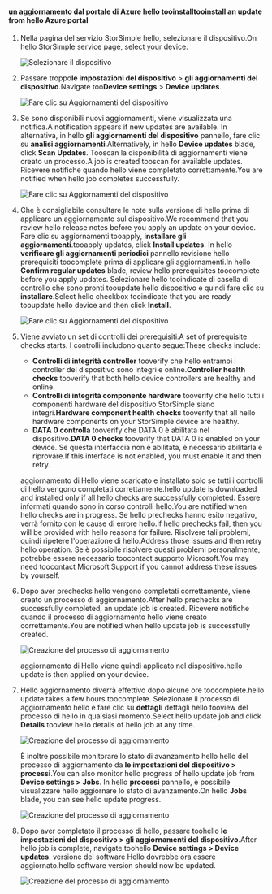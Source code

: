 <!--author=alkohli last changed: 07/07/17-->

#### <a name="tooinstall-an-update-from-hello-azure-portal"></a><span data-ttu-id="a1234-101">un aggiornamento dal portale di Azure hello tooinstall</span><span class="sxs-lookup"><span data-stu-id="a1234-101">tooinstall an update from hello Azure portal</span></span>

1. <span data-ttu-id="a1234-102">Nella pagina del servizio StorSimple hello, selezionare il dispositivo.</span><span class="sxs-lookup"><span data-stu-id="a1234-102">On hello StorSimple service page, select your device.</span></span>

    ![Selezionare il dispositivo](./media/storsimple-8000-install-update4-via-portal/update1.png)

2. <span data-ttu-id="a1234-104">Passare troppo**le impostazioni del dispositivo** > **gli aggiornamenti del dispositivo**.</span><span class="sxs-lookup"><span data-stu-id="a1234-104">Navigate too**Device settings** > **Device updates**.</span></span>

    ![Fare clic su Aggiornamenti del dispositivo](./media/storsimple-8000-install-update4-via-portal/update2.png)

2. <span data-ttu-id="a1234-106">Se sono disponibili nuovi aggiornamenti, viene visualizzata una notifica.</span><span class="sxs-lookup"><span data-stu-id="a1234-106">A notification appears if new updates are available.</span></span> <span data-ttu-id="a1234-107">In alternativa, in hello **gli aggiornamenti del dispositivo** pannello, fare clic su **analisi aggiornamenti**.</span><span class="sxs-lookup"><span data-stu-id="a1234-107">Alternatively, in hello **Device updates** blade, click **Scan Updates**.</span></span> <span data-ttu-id="a1234-108">Tooscan la disponibilità di aggiornamenti viene creato un processo.</span><span class="sxs-lookup"><span data-stu-id="a1234-108">A job is created tooscan for available updates.</span></span> <span data-ttu-id="a1234-109">Ricevere notifiche quando hello viene completato correttamente.</span><span class="sxs-lookup"><span data-stu-id="a1234-109">You are notified when hello job completes successfully.</span></span>

    ![Fare clic su Aggiornamenti del dispositivo](./media/storsimple-8000-install-update4-via-portal/update3.png)

3. <span data-ttu-id="a1234-111">Che è consigliabile consultare le note sulla versione di hello prima di applicare un aggiornamento sul dispositivo.</span><span class="sxs-lookup"><span data-stu-id="a1234-111">We recommend that you review hello release notes before you apply an update on your device.</span></span> <span data-ttu-id="a1234-112">Fare clic su aggiornamenti tooapply, **installare gli aggiornamenti**.</span><span class="sxs-lookup"><span data-stu-id="a1234-112">tooapply updates, click **Install updates**.</span></span> <span data-ttu-id="a1234-113">In hello **verificare gli aggiornamenti periodici** pannello revisione hello prerequisiti toocomplete prima di applicare gli aggiornamenti.</span><span class="sxs-lookup"><span data-stu-id="a1234-113">In hello **Confirm regular updates** blade, review hello prerequisites toocomplete before you apply updates.</span></span> <span data-ttu-id="a1234-114">Selezionare hello tooindicate di casella di controllo che sono pronti tooupdate hello dispositivo e quindi fare clic su **installare**.</span><span class="sxs-lookup"><span data-stu-id="a1234-114">Select hello checkbox tooindicate that you are ready tooupdate hello device and then click **Install**.</span></span>

    ![Fare clic su Aggiornamenti del dispositivo](./media/storsimple-8000-install-update4-via-portal/update4.png)

6. <span data-ttu-id="a1234-116">Viene avviato un set di controlli dei prerequisiti.</span><span class="sxs-lookup"><span data-stu-id="a1234-116">A set of prerequisite checks starts.</span></span> <span data-ttu-id="a1234-117">I controlli includono quanto segue:</span><span class="sxs-lookup"><span data-stu-id="a1234-117">These checks include:</span></span>
   
   * <span data-ttu-id="a1234-118">**Controlli di integrità controller** tooverify che hello entrambi i controller del dispositivo sono integri e online.</span><span class="sxs-lookup"><span data-stu-id="a1234-118">**Controller health checks** tooverify that both hello device controllers are healthy and online.</span></span>
   * <span data-ttu-id="a1234-119">**Controlli di integrità componente hardware** tooverify che hello tutti i componenti hardware del dispositivo StorSimple siano integri.</span><span class="sxs-lookup"><span data-stu-id="a1234-119">**Hardware component health checks** tooverify that all hello hardware components on your StorSimple device are healthy.</span></span>
   * <span data-ttu-id="a1234-120">**DATA 0 controlla** tooverify che DATA 0 è abilitata nel dispositivo.</span><span class="sxs-lookup"><span data-stu-id="a1234-120">**DATA 0 checks** tooverify that DATA 0 is enabled on your device.</span></span> <span data-ttu-id="a1234-121">Se questa interfaccia non è abilitata, è necessario abilitarla e riprovare.</span><span class="sxs-lookup"><span data-stu-id="a1234-121">If this interface is not enabled, you must enable it and then retry.</span></span>

    <span data-ttu-id="a1234-122">aggiornamento di Hello viene scaricato e installato solo se tutti i controlli di hello vengono completati correttamente.</span><span class="sxs-lookup"><span data-stu-id="a1234-122">hello update is downloaded and installed only if all hello checks are successfully completed.</span></span> <span data-ttu-id="a1234-123">Essere informati quando sono in corso controlli hello.</span><span class="sxs-lookup"><span data-stu-id="a1234-123">You are notified when hello checks are in progress.</span></span> <span data-ttu-id="a1234-124">Se hello prechecks hanno esito negativo, verrà fornito con le cause di errore hello.</span><span class="sxs-lookup"><span data-stu-id="a1234-124">If hello prechecks fail, then you will be provided with hello reasons for failure.</span></span> <span data-ttu-id="a1234-125">Risolvere tali problemi, quindi ripetere l'operazione di hello.</span><span class="sxs-lookup"><span data-stu-id="a1234-125">Address those issues and then retry hello operation.</span></span> <span data-ttu-id="a1234-126">Se è possibile risolvere questi problemi personalmente, potrebbe essere necessario toocontact supporto Microsoft.</span><span class="sxs-lookup"><span data-stu-id="a1234-126">You may need toocontact Microsoft Support if you cannot address these issues by yourself.</span></span>

7. <span data-ttu-id="a1234-127">Dopo aver prechecks hello vengono completati correttamente, viene creato un processo di aggiornamento.</span><span class="sxs-lookup"><span data-stu-id="a1234-127">After hello prechecks are successfully completed, an update job is created.</span></span> <span data-ttu-id="a1234-128">Ricevere notifiche quando il processo di aggiornamento hello viene creato correttamente.</span><span class="sxs-lookup"><span data-stu-id="a1234-128">You are notified when hello update job is successfully created.</span></span>
   
    ![Creazione del processo di aggiornamento](./media/storsimple-8000-install-update4-via-portal/update6.png)
   
    <span data-ttu-id="a1234-130">aggiornamento di Hello viene quindi applicato nel dispositivo.</span><span class="sxs-lookup"><span data-stu-id="a1234-130">hello update is then applied on your device.</span></span>

9. <span data-ttu-id="a1234-131">Hello aggiornamento diverrà effettivo dopo alcune ore toocomplete.</span><span class="sxs-lookup"><span data-stu-id="a1234-131">hello update takes a few hours toocomplete.</span></span> <span data-ttu-id="a1234-132">Selezionare il processo di aggiornamento hello e fare clic su **dettagli** dettagli hello tooview del processo di hello in qualsiasi momento.</span><span class="sxs-lookup"><span data-stu-id="a1234-132">Select hello update job and click **Details** tooview hello details of hello job at any time.</span></span>

    ![Creazione del processo di aggiornamento](./media/storsimple-8000-install-update4-via-portal/update8.png)

     <span data-ttu-id="a1234-134">È inoltre possibile monitorare lo stato di avanzamento hello hello del processo di aggiornamento da **le impostazioni del dispositivo > processi**.</span><span class="sxs-lookup"><span data-stu-id="a1234-134">You can also monitor hello progress of hello update job from **Device settings > Jobs**.</span></span> <span data-ttu-id="a1234-135">In hello **processi** pannello, è possibile visualizzare hello aggiornare lo stato di avanzamento.</span><span class="sxs-lookup"><span data-stu-id="a1234-135">On hello **Jobs** blade, you can see hello update progress.</span></span>

     ![Creazione del processo di aggiornamento](./media/storsimple-8000-install-update4-via-portal/update7.png)

10. <span data-ttu-id="a1234-137">Dopo aver completato il processo di hello, passare toohello **le impostazioni del dispositivo > gli aggiornamenti del dispositivo**.</span><span class="sxs-lookup"><span data-stu-id="a1234-137">After hello job is complete, navigate toohello **Device settings > Device updates**.</span></span> <span data-ttu-id="a1234-138">versione del software Hello dovrebbe ora essere aggiornato.</span><span class="sxs-lookup"><span data-stu-id="a1234-138">hello software version should now be updated.</span></span>

    ![Creazione del processo di aggiornamento](./media/storsimple-8000-install-update4-via-portal/update9.png)

